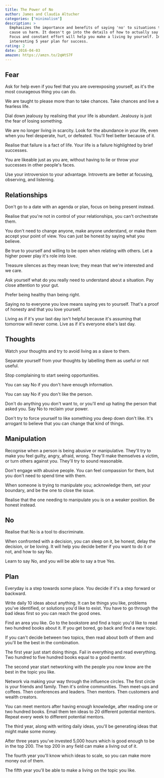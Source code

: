 ```yaml
---
title: The Power of No
author: James and Claudia Altucher
categories: ["minimalism"]
description: >
  Emphasizes the importance and benefits of saying 'no' to situations that can
  cause us harm. It doesn't go into the details of how to actually say 'no'.
  Focus and constant effort will help you make a living by yourself. Includes an
  interesting 5 year plan for success.
rating: 2
date: 2016-04-03
amazon: https://amzn.to/2qWtS7F
---
```


## Fear

Ask for help even if you feel that you are overexposing yourself, as it's the
most courageous thing you can do.

We are taught to please more than to take chances. Take chances and live a
fearless life.

Dial down jealousy by realising that your life is abundant. Jealousy is just the
fear of losing something.

We are no longer living in scarcity. Look for the abundance in your life, even
when you feel desperate, hurt, or defeated. You'll feel better because of it.

Realise that failure is a fact of life. Your life is a failure highlighted by
brief successes.

You are likeable just as you are, without having to lie or throw your successes
in other people's faces.

Use your introversion to your advantage. Introverts are better at focusing,
observing, and listening.

## Relationships

Don't go to a date with an agenda or plan, focus on being present instead.

Realise that you're not in control of your relationships, you can't orchestrate
them.

You don't need to change anyone, make anyone understand, or make them accept
your point of view. You can just be honest by saying what you believe.

Be true to yourself and willing to be open when relating with others. Let a
higher power play it's role into love.

Treasure silences as they mean love; they mean that we're interested and we
care.

Ask yourself what do you really need to understand about a situation. Pay close
attention to your gut.

Prefer being healthy than being right.

Saying no to everyone you love means saying yes to yourself. That's a proof of
honesty and that you love yourself.

Living as if it's your last day isn't helpful because it's assuming that
tomorrow will never come. Live as if it's everyone else's last day.

## Thoughts

Watch your thoughts and try to avoid living as a slave to them.

Separate yourself from your thoughts by labelling them as useful or not useful.

Stop complaining to start seeing opportunities.

You can say No if you don't have enough information.

You can say No if you don't like the person.

Don't do anything you don't want to, or you'll end up hating the person that
asked you. Say No to reclaim your power.

Don't try to force yourself to like something you deep down don't like. It's
arrogant to believe that you can change that kind of things.

## Manipulation

Recognise when a person is being abusive or manipulative. They'll try to make
you feel guilty, angry, afraid, wrong. They'll make themselves a victim, or turn
others against you. They'll try to sound reasonable.

Don't engage with abusive people. You can feel compassion for them, but you
don't need to spend time with them.

When someone is trying to manipulate you; acknowledge them, set your boundary,
and be the one to close the issue.

Realise that the one needing to manipulate you is on a weaker position. Be
honest instead.

## No

Realise that No is a tool to discriminate.

When confronted with a decision, you can sleep on it, be honest, delay the
decision, or be loving. It will help you decide better if you want to do it or
not, and how to say No.

Learn to say No, and you will be able to say a true Yes.

## Plan

Everyday is a step towards some place. You decide if it's a step forward or
backward.

Write daily 10 ideas about anything. It can be things you like, problems you've
identified, or solutions you'd like to exist. You have to go through the bad
ideas first so you can reach the good ones.

Find an area you like. Go to the bookstore and find a topic you'd like to read
two hundred books about it. If you get bored, go back and find a new topic.

If you can't decide between two topics, then read about both of them and you'll
be the best in the combination.

The first year just start doing things. Fail in everything and read everything.
Two hundred to five hundred books equal to a good mentor.

The second year start networking with the people you now know are the best in
the topic you like.

Network via making your way through the influence circles. The first circle is
your friends and family. Then it's online communities. Then meet-ups and
coffees. Then conferences and leaders. Then mentors. Then customers and wealth
creators.

You can meet mentors after having enough knowledge, after reading one or two
hundred books. Email them ten ideas to 20 different potential mentors. Repeat
every week to different potential mentors.

The third year, along with writing daily ideas, you'll be generating ideas that
might make some money.

After three years you've invested 5,000 hours which is good enough to be in the
top 200. The top 200 in any field can make a living out of it.

The fourth year you'll know which ideas to scale, so you can make more money out
of them.

The fifth year you'll be able to make a living on the topic you like.
